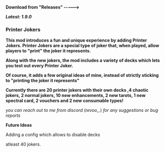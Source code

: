 **Download from "Releases" ----->**

***Latest: 1.9.0***


### **Printer Jokers**

**This mod introduces a fun and unique experience by adding Printer Jokers. Printer Jokers are a special type of joker that, when played, allow players to "print" the joker it represents.**

**Along with the new jokers, the mod includes a variety of decks which lets you test out every Printer Joker.**

**Of course, it adds a few original ideas of mine, instead of strictly sticking to "printing the joker it represents"**


**Currently there are 20 printer jokers with their own decks ,4 chaotic jokers, 2 normal jokers, 10 new enhancements, 2 new tarots, 1 new spectral card, 2 vouchers and 2 new consumable types!**



_you can reach out to me from discord (revoo__.) _for any suggestions or bug reports_


**Future Ideas**

Adding a config which allows to disable decks

atleast 40 jokers.
